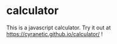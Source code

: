 # calculator

This is a javascript calculator.
Try it out at https://cyranetic.github.io/calculator/ !
